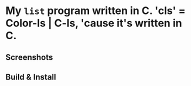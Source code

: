 # My `list` program written in C. 'cls' = Color-ls | C-ls, 'cause it's written in C.

## Screenshots

## Build & Install

